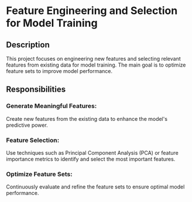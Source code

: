 # Feature Engineering and Selection for Model Training
## Description
This project focuses on engineering new features and selecting relevant features from existing data for model training. The main goal is to optimize feature sets to improve model performance.

## Responsibilities
### Generate Meaningful Features:

Create new features from the existing data to enhance the model's predictive power.
### Feature Selection:

Use techniques such as Principal Component Analysis (PCA) or feature importance metrics to identify and select the most important features.
### Optimize Feature Sets:

Continuously evaluate and refine the feature sets to ensure optimal model performance.
